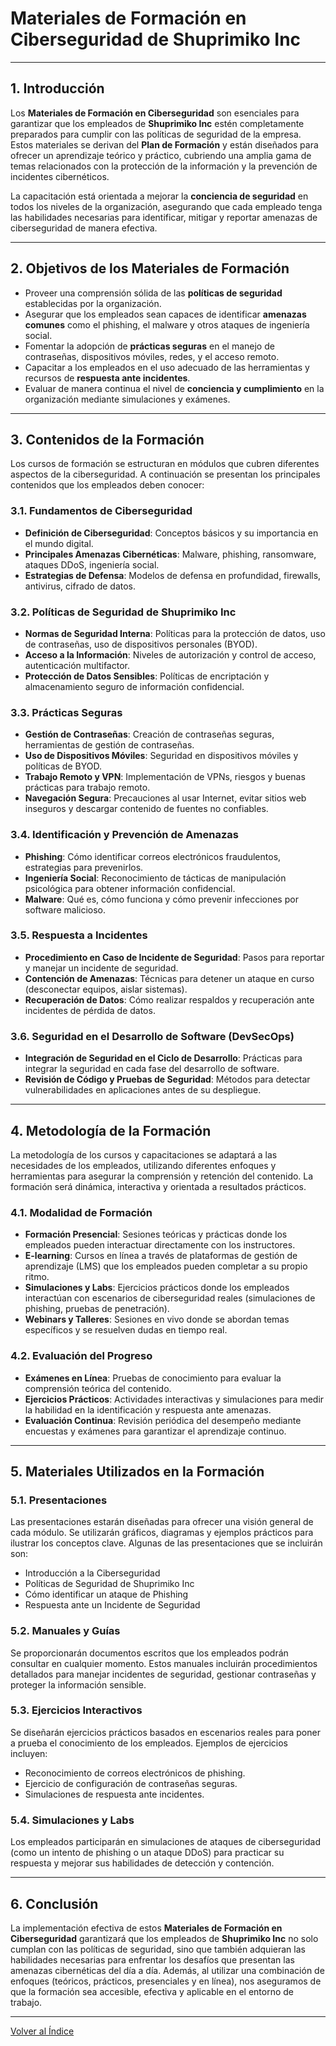 # Materiales de Formación en Ciberseguridad de Shuprimiko Inc

---

## 1. Introducción

Los **Materiales de Formación en Ciberseguridad** son esenciales para garantizar que los empleados de **Shuprimiko Inc** estén completamente preparados para cumplir con las políticas de seguridad de la empresa. Estos materiales se derivan del **Plan de Formación** y están diseñados para ofrecer un aprendizaje teórico y práctico, cubriendo una amplia gama de temas relacionados con la protección de la información y la prevención de incidentes cibernéticos.

La capacitación está orientada a mejorar la **conciencia de seguridad** en todos los niveles de la organización, asegurando que cada empleado tenga las habilidades necesarias para identificar, mitigar y reportar amenazas de ciberseguridad de manera efectiva.

---

## 2. Objetivos de los Materiales de Formación

- Proveer una comprensión sólida de las **políticas de seguridad** establecidas por la organización.
- Asegurar que los empleados sean capaces de identificar **amenazas comunes** como el phishing, el malware y otros ataques de ingeniería social.
- Fomentar la adopción de **prácticas seguras** en el manejo de contraseñas, dispositivos móviles, redes, y el acceso remoto.
- Capacitar a los empleados en el uso adecuado de las herramientas y recursos de **respuesta ante incidentes**.
- Evaluar de manera continua el nivel de **conciencia y cumplimiento** en la organización mediante simulaciones y exámenes.

---

## 3. Contenidos de la Formación

Los cursos de formación se estructuran en módulos que cubren diferentes aspectos de la ciberseguridad. A continuación se presentan los principales contenidos que los empleados deben conocer:

### **3.1. Fundamentos de Ciberseguridad**
- **Definición de Ciberseguridad**: Conceptos básicos y su importancia en el mundo digital.
- **Principales Amenazas Cibernéticas**: Malware, phishing, ransomware, ataques DDoS, ingeniería social.
- **Estrategias de Defensa**: Modelos de defensa en profundidad, firewalls, antivirus, cifrado de datos.

### **3.2. Políticas de Seguridad de Shuprimiko Inc**
- **Normas de Seguridad Interna**: Políticas para la protección de datos, uso de contraseñas, uso de dispositivos personales (BYOD).
- **Acceso a la Información**: Niveles de autorización y control de acceso, autenticación multifactor.
- **Protección de Datos Sensibles**: Políticas de encriptación y almacenamiento seguro de información confidencial.

### **3.3. Prácticas Seguras**
- **Gestión de Contraseñas**: Creación de contraseñas seguras, herramientas de gestión de contraseñas.
- **Uso de Dispositivos Móviles**: Seguridad en dispositivos móviles y políticas de BYOD.
- **Trabajo Remoto y VPN**: Implementación de VPNs, riesgos y buenas prácticas para trabajo remoto.
- **Navegación Segura**: Precauciones al usar Internet, evitar sitios web inseguros y descargar contenido de fuentes no confiables.

### **3.4. Identificación y Prevención de Amenazas**
- **Phishing**: Cómo identificar correos electrónicos fraudulentos, estrategias para prevenirlos.
- **Ingeniería Social**: Reconocimiento de tácticas de manipulación psicológica para obtener información confidencial.
- **Malware**: Qué es, cómo funciona y cómo prevenir infecciones por software malicioso.

### **3.5. Respuesta a Incidentes**
- **Procedimiento en Caso de Incidente de Seguridad**: Pasos para reportar y manejar un incidente de seguridad.
- **Contención de Amenazas**: Técnicas para detener un ataque en curso (desconectar equipos, aislar sistemas).
- **Recuperación de Datos**: Cómo realizar respaldos y recuperación ante incidentes de pérdida de datos.

### **3.6. Seguridad en el Desarrollo de Software (DevSecOps)**
- **Integración de Seguridad en el Ciclo de Desarrollo**: Prácticas para integrar la seguridad en cada fase del desarrollo de software.
- **Revisión de Código y Pruebas de Seguridad**: Métodos para detectar vulnerabilidades en aplicaciones antes de su despliegue.

---

## 4. Metodología de la Formación

La metodología de los cursos y capacitaciones se adaptará a las necesidades de los empleados, utilizando diferentes enfoques y herramientas para asegurar la comprensión y retención del contenido. La formación será dinámica, interactiva y orientada a resultados prácticos.

### **4.1. Modalidad de Formación**
- **Formación Presencial**: Sesiones teóricas y prácticas donde los empleados pueden interactuar directamente con los instructores.
- **E-learning**: Cursos en línea a través de plataformas de gestión de aprendizaje (LMS) que los empleados pueden completar a su propio ritmo.
- **Simulaciones y Labs**: Ejercicios prácticos donde los empleados interactúan con escenarios de ciberseguridad reales (simulaciones de phishing, pruebas de penetración).
- **Webinars y Talleres**: Sesiones en vivo donde se abordan temas específicos y se resuelven dudas en tiempo real.

### **4.2. Evaluación del Progreso**
- **Exámenes en Línea**: Pruebas de conocimiento para evaluar la comprensión teórica del contenido.
- **Ejercicios Prácticos**: Actividades interactivas y simulaciones para medir la habilidad en la identificación y respuesta ante amenazas.
- **Evaluación Continua**: Revisión periódica del desempeño mediante encuestas y exámenes para garantizar el aprendizaje continuo.

---

## 5. Materiales Utilizados en la Formación

### **5.1. Presentaciones**
Las presentaciones estarán diseñadas para ofrecer una visión general de cada módulo. Se utilizarán gráficos, diagramas y ejemplos prácticos para ilustrar los conceptos clave. Algunas de las presentaciones que se incluirán son:

- Introducción a la Ciberseguridad
- Políticas de Seguridad de Shuprimiko Inc
- Cómo identificar un ataque de Phishing
- Respuesta ante un Incidente de Seguridad

### **5.2. Manuales y Guías**
Se proporcionarán documentos escritos que los empleados podrán consultar en cualquier momento. Estos manuales incluirán procedimientos detallados para manejar incidentes de seguridad, gestionar contraseñas y proteger la información sensible.

### **5.3. Ejercicios Interactivos**
Se diseñarán ejercicios prácticos basados en escenarios reales para poner a prueba el conocimiento de los empleados. Ejemplos de ejercicios incluyen:

- Reconocimiento de correos electrónicos de phishing.
- Ejercicio de configuración de contraseñas seguras.
- Simulaciones de respuesta ante incidentes.

### **5.4. Simulaciones y Labs**
Los empleados participarán en simulaciones de ataques de ciberseguridad (como un intento de phishing o un ataque DDoS) para practicar su respuesta y mejorar sus habilidades de detección y contención.

---

## 6. Conclusión

La implementación efectiva de estos **Materiales de Formación en Ciberseguridad** garantizará que los empleados de **Shuprimiko Inc** no solo cumplan con las políticas de seguridad, sino que también adquieran las habilidades necesarias para enfrentar los desafíos que presentan las amenazas cibernéticas del día a día. Además, al utilizar una combinación de enfoques (teóricos, prácticos, presenciales y en línea), nos aseguramos de que la formación sea accesible, efectiva y aplicable en el entorno de trabajo.

---
[Volver al Índice](./index.md)

